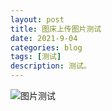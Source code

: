 ```yaml
---
layout: post
title: 图床上传图片测试
date: 2021-9-04
categories: blog
tags: [测试]
description: 测试。
---
```


![图片测试](https://i.loli.net/2021/09/04/pWlMFZgYoudLN1r.png)
